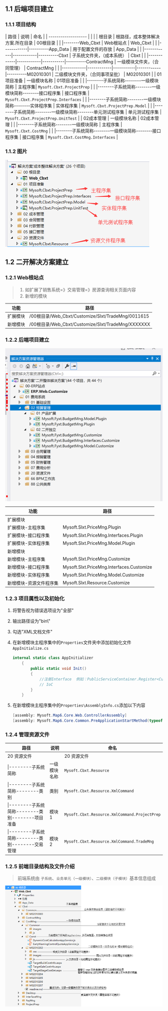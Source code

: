
## 1.1 后端项目建立

### 1.1.1 项目结构
| 路径                   |     说明              |     命名        |
| ------------------- |                   |                   |
| 根目录             | 根路径，成本整体解决方案.所在目录 | 00根目录 |
| \|--------Web_Cbxt | Web根站点 | Web_Cbxt |
| \|------------\|----------App_Data | 用于配置文件的存放 | App_Data |
| \|------------\|------------\|----------Cbxt | 子系统文件夹，（成本系统） | Cbxt |
| \|------------\|------------\|-----------\|----------ContractMng | 一级模块文件夹，（合同管理） | ContractMng |
| \|------------\|------------\|-----------\|------------\|----------M02010301 | 二级模块文件夹，（合同事项呈批） | M02010301 |
| 01项目准备 | 一级模块名称 | 01项目准备 |
| \|--------子系统简称--------一级模块简称 | 主程序集| `Mysoft.Cbxt.ProjectPrep` |
| \|--------子系统简称--------一级模块简称--------接口程序集 | 接口程序集 | `Mysoft.Cbxt.ProjectPrep.Interfaces` |
| \|--------子系统简称--------一级模块简称--------实体程序集 | 实体程序集 | `Mysoft.Cbxt.ProjectPrep.Model` |
| \|--------子系统简称--------一级模块简称--------单元测试程序集 | 单元测试程序集 | `Mysoft.Cbxt.ProjectPrep.UnitTest` |
| 02成本管理 | 一级模块名称 | 02成本管理 |
| \|--------子系统简称--------一级模块简称 | 主程序集 | `Mysoft.Cbxt.CostMng` |
| \|--------子系统简称--------一级模块简称--------接口程序集 | 接口程序集 | `Mysoft.Cbxt.CostMng.Interfaces` |


### 1.1.2 图片

![产品后端程序集分类](%E8%A7%A3%E5%86%B3%E6%96%B9%E6%A1%88%E7%9B%AE%E5%BD%95.assets/sln-1.png)

## 1.2 二开解决方案建立

### 1.2.1 Web根站点

> 1. 如扩展了销售系统=》交易管理=》房源查询相关页面内容
> 2. 新增的模块

| 功能     | 路径                                               |
| -------- | -------------------------------------------------- |
| 扩展模块 | /00根目录/Web_Cbxt/Customize/Slxt/TradeMng/0011615 |
| 新增模块 | /00根目录/Web_Cbxt/Customize/Slxt/TradeMng/XXXXXXX |

### 1.2.2 后端项目建立

![image-20201027141225808](%E8%A7%A3%E5%86%B3%E6%96%B9%E6%A1%88%E7%9B%AE%E5%BD%95.assets/image-20201027141225808.png)

| 功能     | 路径                        |
| -------- | --------------------------- |
| 扩展模块 |  |
| 扩展模块-主程序集 | Mysoft.Slxt.PriceMng.Plugin |
| 扩展模块-接口程序集 | Mysoft.Slxt.PriceMng.Interfaces.Plugin |
| 扩展模块-实体程序集 | Mysoft.Slxt.PriceMng.Model.Plugin |
| 新增模块 |        |
| 新增模块-主程序集 | Mysoft.Slxt.PriceMng.Customize |
| 新增模块-接口程序集 | Mysoft.Slxt.PriceMng.Interfaces.Customize |
| 新增模块-实体程序集 | Mysoft.Slxt.PriceMng.Model.Customize |
| 新增模块-资源文件程序集 | Mysoft.Slxt.Resource.Customize |

### 1.2.3 项目属性以及初始化

1. 将警告视为错误选项设为"全部"

2. 输出路径设为"bin\\"

3. 勾选"XML文档文件"

4. 在新增模块主程序集中的`Properties`文件夹中添加初始化文件`AppInitialize.cs`

   ```c#
   internal static class AppInitializer
       {
           public static void Init()
           {
               //注册Interface  例如：PublicServiceContainer.Register<CustomerAppService>().As<ICustomerPublicService>();
               // IoC
           }
       }
   ```

5. 在新增模块主程序集中的`Properties\AssemblyInfo.cs`添加以下内容

   ```c#
   [assembly: Mysoft.Map6.Core.Web.ControllerAssembly]
   [assembly: Mysoft.Map6.Core.Common.PreApplicationStartMethod(typeof(AppInitializer),"init")]
   ```

### 1.2.4 管理资源文件

| 路径                                                       | 说明         | 命名                                          |
| ---------------------------------------------------------- | ------------ | --------------------------------------------- |
| 20 资源文件                                                |              | 20 资源文件                                   |
| \|--------子系统简称                                       | 一级模块名称 | `Mysoft.Cbxt.Resource`                        |
| \|--------子系统简称--------类别                           | 类别         | `Mysoft.Cbxt.Resource.XmlCommand`             |
| \|--------子系统简称--------类别--------项目准备           | 模块1        | `Mysoft.Cbxt.Resource.XmlCommand.ProjectPrep` |
| \|--------子系统简称--------类别--------交易管理           | 模块2        | `Mysoft.Cbxt.Resource.XmlCommand.TradeMng`    |

### 1.2.5 前端目录结构及文件介绍

> 前端系统由 `子系统`、`业务单元（一级模块）`、`二级模块（子模块）`基本信息组成

![img](%E8%A7%A3%E5%86%B3%E6%96%B9%E6%A1%88%E7%9B%AE%E5%BD%95.assets/front-0.png)
